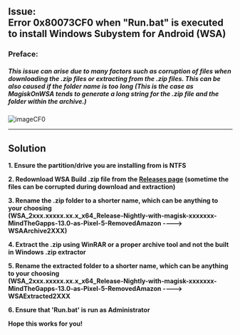 ## Issue: </br> Error 0x80073CF0 when "Run.bat" is executed to install Windows Subystem for Android (WSA)
### Preface:
##### This issue can arise due to many factors such as corruption of files when downloading the .zip files or extracting from the .zip files. This can be also caused if the folder name is too long (This is the case as MagiskOnWSA tends to generate a long string for the .zip file and the folder within the archive.)

![imageCF0](https://user-images.githubusercontent.com/68516357/232593575-20db5482-a0e3-472d-875c-37d248ccfca2.png)


---
## Solution

**1. Ensure the partition/drive you are installing from is NTFS**

**2. Redownload WSA Build .zip file from the [Releases page](https://github.com/YT-Advanced/WSA-Script/releases/latest) (sometime the files can be corrupted during download and extraction)**

**3. Rename the .zip folder to a shorter name, which can be anything to your choosing </br> (WSA_2xxx.xxxxx.xx.x_x64_Release-Nightly-with-magisk-xxxxxxx-MindTheGapps-13.0-as-Pixel-5-RemovedAmazon ----> WSAArchive2XXX)**

**4. Extract the .zip using WinRAR or a proper archive tool and not the built in Windows .zip extractor** 

**5. Rename the extracted folder to a shorter name, which can be anything to your choosing </br> (WSA_2xxx.xxxxx.xx.x_x64_Release-Nightly-with-magisk-xxxxxxx-MindTheGapps-13.0-as-Pixel-5-RemovedAmazon ----> WSAExtracted2XXX**

**6. Ensure that 'Run.bat' is run as Administrator**

**Hope this works for you!**
